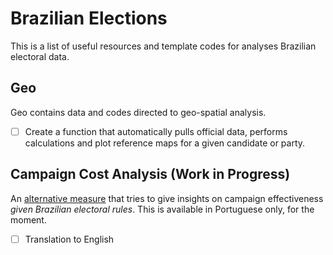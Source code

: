 # Brazilian Elections

This is a list of useful resources and template codes for analyses Brazilian electoral data. 

## Geo

Geo contains data and codes directed to geo-spatial analysis.

- [ ] Create a function that automatically pulls official data, performs calculations and plot reference maps for a given candidate or party.

## Campaign Cost Analysis (Work in Progress)

An [alternative measure](https://github.com/jpmvbastos/BrazilianElections/blob/main/CampaignCostAnalysis(Portuguese).ipynb) that tries to give insights on campaign effectiveness _given Brazilian electoral rules_. This is available in Portuguese only, for the moment.


- [ ] Translation to English


